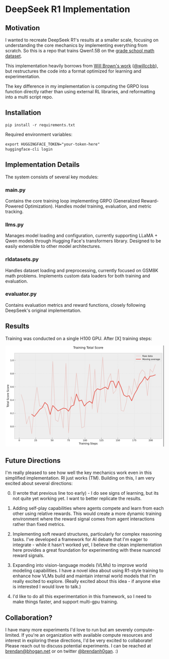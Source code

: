 
# DeepSeek R1 Implementation

## Motivation
I wanted to recreate DeepSeek R1's  results at a smaller scale, focusing on understanding the core mechanics by implementing everything from scratch. So this is a repo that trains Qwen1.5B on the [grade school math dataset](https://github.com/openai/grade-school-math).

This implementation heavily borrows from [Will Brown's  work](https://gist.github.com/willccbb/4676755236bb08cab5f4e54a0475d6fb) ([@willccbb](https://x.com/willccbb)), but restructures the code into a format optimized for learning and experimentation.

The key difference in my implementation is computing the GRPO loss function directly rather than using external RL libraries, and reformatting into a multi script repo.

## Installation
```
pip install -r requirements.txt
```

Required environment variables:
```
export HUGGINGFACE_TOKEN="your-token-here"
huggingface-cli login
```

## Implementation Details

The system consists of several key modules:

### main.py
Contains the core training loop implementing GRPO (Generalized Reward-Powered Optimization). Handles model training, evaluation, and metric tracking. 

### llms.py 
Manages model loading and configuration, currently supporting LLaMA + Qwen models through Hugging Face's transformers library. Designed to be easily extensible to other model architectures.

### rldatasets.py
Handles dataset loading and preprocessing, currently focused on GSM8K math problems. Implements custom data loaders for both training and evaluation.

### evaluator.py
Contains evaluation metrics and reward functions, closely following DeepSeek's original implementation.

## Results
Training was conducted on a single H100 GPU. After [X] training steps:

![Training Results](training_score.png)

## Future Directions
I'm really pleased to see how well the key mechanics work even in this simplified implementation. Rl just works (TM). Building on this, I am very excited about several directions:

0. (I wrote that previous line too early) - I do see signs of learning, but its not quite yet working yet. I want to better replicate the results.

1. Adding self-play capabilities where agents compete and learn from each other using relative rewards. This would create a more dynamic training environment where the reward signal comes from agent interactions rather than fixed metrics.

2. Implementing soft reward structures, particularly for complex reasoning tasks. I've developed a framework for AI debate that I'm eager to integrate - while it hasn't worked yet, I believe the clean implementation here provides a great foundation for experimenting with these nuanced reward signals.

3. Expanding into vision-language models (VLMs) to improve world modeling capabilities. I have a novel idea about using R1-style training to enhance how VLMs build and maintain internal world models that I'm really excited to explore. (Really excited about this idea - if anyone else is interested I would love to talk.)

4. I'd like to do all this experimentation in this framework, so I need to make things faster, and support multi-gpu training.

## Collaboration?
I have many more experiments I'd love to run but am severely compute-limited. If you're an organization with available compute resources and interest in exploring these directions, I'd be very excited to collaborate! Please reach out to discuss potential experiments. I can be reached at brendan@bhogan.net or on twitter [@brendanh0gan](https://x.com/brendanh0gan). :)


